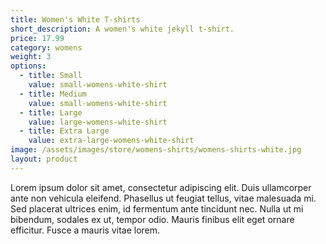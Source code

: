 ```yaml
---
title: Women's White T-shirts
short_description: A women's white jekyll t-shirt.
price: 17.99
category: womens
weight: 3
options:
  - title: Small
    value: small-womens-white-shirt
  - title: Medium
    value: small-womens-white-shirt
  - title: Large
    value: large-womens-white-shirt
  - title: Extra Large
    value: extra-large-womens-white-shirt
image: /assets/images/store/womens-shirts/womens-shirts-white.jpg
layout: product
---
```

Lorem ipsum dolor sit amet, consectetur adipiscing elit. Duis ullamcorper ante non vehicula eleifend.
Phasellus ut feugiat tellus, vitae malesuada mi. Sed placerat ultrices enim, id fermentum ante tincidunt nec.
Nulla ut mi bibendum, sodales ex ut, tempor odio. Mauris finibus elit eget ornare efficitur. Fusce a mauris vitae lorem.




<!-- <button
    class="snipcart-add-item"
    data-item-id="2"
    data-item-name="Bacon"
    data-item-price="3.00"
    data-item-weight="20"
    data-item-url="http://myapp.com/products/bacon"
    data-item-description="Some fresh bacon">
    Buy bacon
</button> -->
